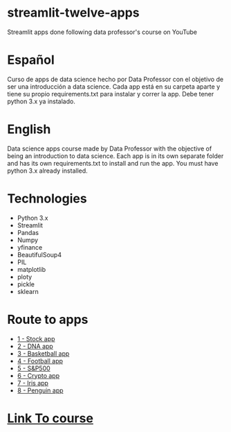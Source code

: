 # streamlit-twelve-apps
Streamlit apps done following data professor's course on YouTube

# Español
Curso de apps de data science hecho por Data Professor con el objetivo de ser una introducción a data science.
Cada app está en su carpeta aparte y tiene su propio requirements.txt para instalar y correr la app.
Debe tener python 3.x ya instalado.

# English
Data science apps course made by Data Professor with the objective of being an introduction to data science.
Each app is in its own separate folder and has its own requirements.txt to install and run the app.
You must have python 3.x already installed.

# Technologies
* Python 3.x
* Streamlit
* Pandas
* Numpy
* yfinance
* BeautifulSoup4
* PIL
* matplotlib
* ploty
* pickle
* sklearn 

# Route to apps
* [1 - Stock app](https://github.com/CelesVI/streamlit-twelve-apps/tree/main/simple_stock_price_app)
* [2 - DNA app](https://github.com/CelesVI/streamlit-twelve-apps/tree/main/bioinformatics_dna_count)
* [3 - Basketball app](https://github.com/CelesVI/streamlit-twelve-apps/tree/main/eda_basketball)
* [4 - Football app](https://github.com/CelesVI/streamlit-twelve-apps/tree/main/eda_football)
* [5 - S&P500](https://github.com/CelesVI/streamlit-twelve-apps/tree/main/eda_sp500)
* [6 - Crypto app](https://github.com/CelesVI/streamlit-twelve-apps/tree/main/eda_crypto)
* [7 - Iris app](https://github.com/CelesVI/streamlit-twelve-apps/tree/main/classification_iris)
* [8 - Penguin app](https://github.com/CelesVI/streamlit-twelve-apps/tree/main/classification_penguins)

# [Link To course](https://www.youtube.com/watch?v=JwSS70SZdyM)


